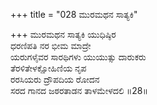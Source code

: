 +++
title = "028 ಮುರಮಥನ ಸಾತ್ಯಕಿ"

+++
ಮುರಮಥನ ಸಾತ್ಯಕಿ ಯುಧಿಷ್ಠಿರ  
ಧರಣಿಪತಿ ನರ ಭೀಮ ಮಾದ್ರೇ  
ಯರುಗಳೈವರ ಸಾರಥಿಗಳು ಯುಯುತ್ಸು ದಾರುಕರು  
ತೆರಳಿತೇಳಕ್ಷೋಹಿಣಿಯ ನೃಪ  
ರರಸಿಯರು ದ್ರೌಪದಿಯ ರೋದನ  
ಸರದ ಗಾನದ ಜಠರತಾಡನ ತಾಳಮೇಳದಲಿ     ॥28॥